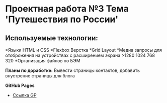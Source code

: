# Проектная работа №3 Тема 'Путешествия по России'

## Используемые технологии:

*Языки HTML и CSS
*Flexbox Верстка
*Grid Layout
*Медиа запросы для отоброжения на устройствах с расширением экрана >1280 1024 768 320
*Организация файлов по БЭМ 


**Планы по доработке:**
Вывести страницы контактов, добавить внустрение страницы для блога

**GitHub Pages**

* [Ссылка GP](https://romansckorokhodov.github.io/russian-travel/)

